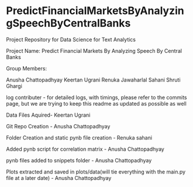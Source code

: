 # PredictFinancialMarketsByAnalyzingSpeechByCentralBanks

Project Repository for Data Science for Text Analytics 

Project Name: Predict Financial Markets By Analyzing Speech By Central Banks

Group Members:

Anusha Chattopadhyay
Keertan Ugrani
Renuka Jawaharlal Sahani
Shruti Ghargi



log contributer - for detailed logs, with timings, please refer to the commits page, but we are trying to keep this readme as updated as possible as well

Data Files Aquired- Keertan Ugrani

Git Repo Creation - Anusha Chattopadhyay

Folder Creation and static pynb file creation - Renuka sahani

Added pynb script for correlation matrix - Anusha Chattopadhyay

pynb files added to snippets folder - Anusha Chattopadhyay

Plots extracted and saved in plots/data(will tie everything with the main.py file at a later date) - Anusha Chattopadhyay
